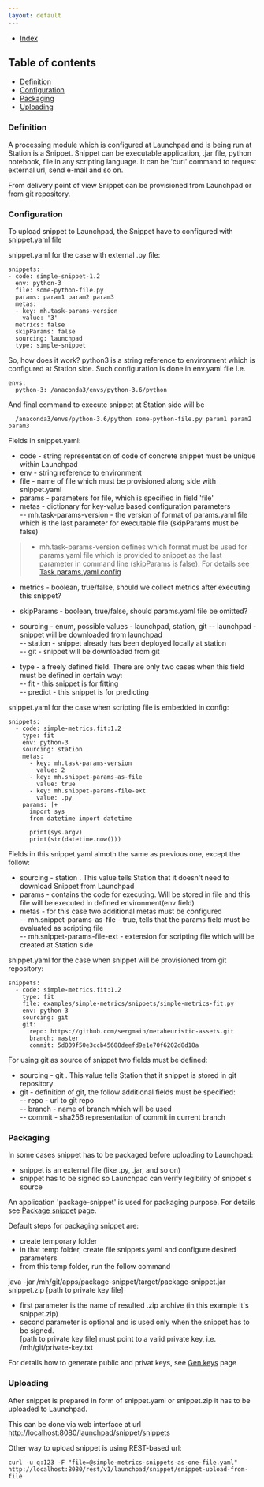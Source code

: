```yaml
---
layout: default
---
```


- [Index](/index)

## Table of contents

- [Definition](#definition)
- [Configuration](#configuration)
- [Packaging](#packaging)
- [Uploading](#uploading)


### Definition

A processing module which is configured at Launchpad and is being run at Station is a Snippet.
Snippet can be executable application, .jar file, python notebook, 
file in any scripting language. It can be 'curl' command to request external url, send e-mail and so on.
  

From delivery point of view Snippet can be provisioned from Launchpad or from git repository.

### Configuration

To upload snippet to Launchpad, the Snippet have to configured with snippet.yaml file


snippet.yaml for the case with external .py file:
```
snippets:
- code: simple-snippet-1.2
  env: python-3
  file: some-python-file.py
  params: param1 param2 param3
  metas:
  - key: mh.task-params-version
    value: '3'
  metrics: false
  skipParams: false
  sourcing: launchpad
  type: simple-snippet
```

So, how does it work?
python3 is a string reference to environment which is configured at Station side. Such configuration is done in env.yaml file 
I.e.
```
envs:
  python-3: /anaconda3/envs/python-3.6/python
```

And final command to execute snippet at Station side will be 
```
  /anaconda3/envs/python-3.6/python some-python-file.py param1 param2 param3
```

Fields in snippet.yaml:   
- code - string representation of code of concrete snippet must be unique within Launchpad   
- env - string reference to environment   
- file - name of file which must be provisioned along side with snippet.yaml   
- params - parameters for file, which is specified in field 'file'   
- metas - dictionary for key-value based configuration parameters   
-- mh.task-params-version - the version of format of params.yaml file which 
 is the last parameter for executable file (skipParams must be false)   
 
> - mh.task-params-version defines which format must be used for params.yaml file which is provided to snippet 
 as the last parameter in command line (skipParams is false). For details see [Task params.yaml config](task-params-yaml)   
   
 
- metrics - boolean, true/false, should we collect metrics after executing this snippet?   
- skipParams - boolean, true/false, should params.yaml file be omitted?   
- sourcing - enum, possible values - launchpad, station, git
--        launchpad - snippet will be downloaded from launchpad   
--        station - snippet already has been deployed locally at station   
--        git - snippet will be downloaded from git   

- type - a freely defined field. There are only two cases when this field must be defined in certain way:   
-- fit - this snippet is for fitting   
-- predict - this snippet is for predicting   


snippet.yaml for the case when scripting file is embedded in config:
```
snippets:
  - code: simple-metrics.fit:1.2
    type: fit
    env: python-3
    sourcing: station
    metas:
      - key: mh.task-params-version
        value: 2
      - key: mh.snippet-params-as-file
        value: true
      - key: mh.snippet-params-file-ext
        value: .py
    params: |+
      import sys
      from datetime import datetime

      print(sys.argv)
      print(str(datetime.now()))
```

Fields in this snippet.yaml almoth the same as previous one, except the follow:      
- sourcing - station . This value tells Station that it doesn't need to download Snippet from Launchpad   
- params - contains the code for executing. Will be stored in file and 
 this file will be executed in defined environment(env field)    
- metas - for this case two additional metas must be configured   
-- mh.snippet-params-as-file - true, tells that the params field must be evaluated as scripting file   
-- mh.snippet-params-file-ext - extension for scripting file which will be created at Station side   



snippet.yaml for the case when snippet will be provisioned from git repository:
```
snippets:
  - code: simple-metrics.fit:1.2
    type: fit
    file: examples/simple-metrics/snippets/simple-metrics-fit.py
    env: python-3
    sourcing: git
    git:
      repo: https://github.com/sergmain/metaheuristic-assets.git
      branch: master
      commit: 5d809f50e3ccb45688deefd9e1e70f6202d8d18a
```
 
For using git as source of snippet two fields must be defined:            
- sourcing - git . This value tells Station that it snippet is stored in git repository   
- git - definition of git, the follow additional fields must be specified:     
-- repo - url to git repo   
-- branch - name of branch which will be used   
-- commit - sha256 representation of commit in current branch    



### Packaging

In some cases snippet has to be packaged before uploading to Launchpad:   
- snippet is an external file (like .py, .jar, and so on)    
- snippet has to be signed so Launchpad can verify legibility of snippet's source 

An application 'package-snippet' is used for packaging purpose. For details see [Package snippet](package-snippet) page.

Default steps for packaging snippet are:   
- create temporary folder   
- in that temp folder, create file snippets.yaml and configure desired parameters   
- from this temp folder, run the follow command  

java -jar /mh/git/apps/package-snippet/target/package-snippet.jar snippet.zip \[path to private key file\]   

- first parameter is the name of resulted .zip archive (in this example it's snippet.zip)   
- second parameter is optional and is used only when the snippet has to be signed.   
\[path to private key file\] must point to a valid private key, i.e. /mh/git/private-key.txt

For details how to generate public and privat keys, see [Gen keys](gen-keys) page   


### Uploading
After snippet is prepared in form of snippet.yaml or snippet.zip it has to be uploaded to Launchpad.  

This can be done via web interface at url [http://localhost:8080/launchpad/snippet/snippets]()

Other way to upload snippet is using REST-based url:      
```   
curl -u q:123 -F "file=@simple-metrics-snippets-as-one-file.yaml"  http://localhost:8080/rest/v1/launchpad/snippet/snippet-upload-from-file
```
